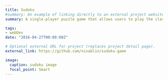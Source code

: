 ```yaml
---
title: Sudoku
#summary: An example of linking directly to an external project website using `external_link`.
summary: A single-player puzzle game that allows users to play the classic SUDOKU game on console. It has four different difficulty levels, and each level comes with ten distinct board patterns. The project was build with C++, Obj-C on Xcode.

tags:
- webDev
date: "2016-04-27T00:00:00Z"

# Optional external URL for project (replaces project detail page).
external_link: https://github.com/ninablin/sudoku-game

image:
  caption: sudoku image
  focal_point: Smart
---
```

